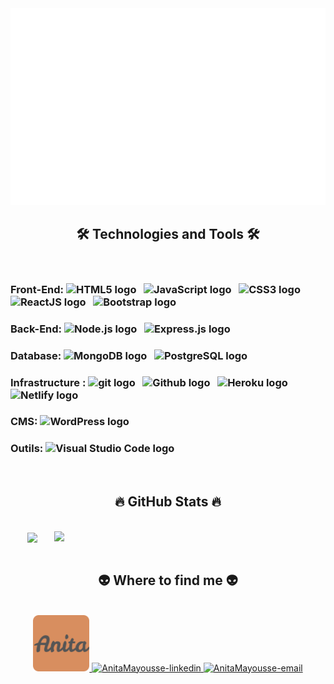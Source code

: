<!-- AnitaMayousse -->
<a href="#" target="_blank">
  <img src="svg/AnitaMayousse.svg" width="1200" alt="Click to see the source" />
</a>

<h2 align="center">🛠 Technologies and Tools 🛠</h2>
<br>
<div>
<h3> Front-End: 
  <span><img src="https://img.shields.io/badge/HTML5-282C34?logo=html5&logoColor=E34F26" alt="HTML5 logo" title="HTML5" height="25" /></span>
  &nbsp;
  <!-- https://simpleicons.org/ -->
  <span><img src="https://img.shields.io/badge/JavaScript-282C34?logo=javascript&logoColor=F7DF1E" alt="JavaScript logo" title="JavaScript" height="25" /></span>
  &nbsp;
  <span><img src="https://img.shields.io/badge/CSS3-282C34?logo=css3&logoColor=1572B6" alt="CSS3 logo" title="CSS3" height="25" /></span>
  &nbsp;
  <span><img src="https://img.shields.io/badge/ReactJS-282C34?logo=react&logoColor=61DAFB" alt="ReactJS logo" title="ReactJS" height="25" /></span>
  &nbsp;
  <span><img src="https://img.shields.io/badge/Bootstrap-282C34?logo=bootstrap&logoColor=7952B3" alt="Bootstrap logo" title="Bootstrap" height="25" /></span>
  &nbsp;
  </h3>
</div>

<div>
  <h3>Back-End:
    <span><img src="https://img.shields.io/badge/Node.js-282C34?logo=node.js&logoColor=00F200" alt="Node.js logo" title="Node.js" height="25" /></span>
    &nbsp;
    <span><img src="https://img.shields.io/badge/Express-282C34?logo=express&logoColor=FFFFFF" alt="Express.js logo" title="Express.js" height="25" /></span>
    &nbsp;
  </h3>
</div>

<div>
  <h3>Database:
    <span><img src="https://img.shields.io/badge/MongoDB-282C34?logo=mongodb&logoColor=47A248" alt="MongoDB logo" title="MongoDB" height="25" /></span>
    &nbsp;
    <span><img src="https://img.shields.io/badge/PostgreSQL-4169E1?logo=PostgreSQL&logoColor=FFFFFF" alt="PostgreSQL logo" title="PostgreSQL" height="25" /></span>
    &nbsp;
  </h3>
</div>

<div>
  <h3>Infrastructure : 
    <span><img src="https://img.shields.io/badge/git-282C34?logo=git&logoColor=F05032" alt="git logo" title="git" height="25" /></span>
    &nbsp;
    <span><img src="https://img.shields.io/badge/github-181717?logo=github&logoColor=FFFFF" alt="Github logo" title="Github" height="25" /></span>
    &nbsp;
    <span><img src="https://img.shields.io/badge/heroku-430098?logo=heroku&logoColor=FFFFF" alt="Heroku logo" title="Heroku" height="25" /></span>
    &nbsp;
    <span><img src="https://img.shields.io/badge/netlify-00C7B7?logo=netlify&logoColor=FFFFF" alt="Netlify logo" title="Netlify" height="25" /></span>
    &nbsp;
  
  </h3>
</div>

<div>
 <h3>CMS: 
    <span><img src="https://img.shields.io/badge/WordPress-282C34?logo=wordPress&logoColor=21759B" alt="WordPress logo" title="WordPress" height="25" /></span>
    &nbsp;
  </h3>
</div>

<div>
  <h3> Outils:
    <span><img src="https://img.shields.io/badge/VS%20Code-282C34?logo=visual-studio-code&logoColor=007ACC" alt="Visual Studio Code logo" title="Visual Studio Code" height="25" /></span>
    &nbsp;
  </h3>
</div>


<!-- <span><img src="https://img.shields.io/badge/TypeScript-282C34?logo=typescript&logoColor=3178C6" alt="TypeScript logo" title="TypeScript" height="25" /></span>
&nbsp; -->

<!-- <span><img src="https://img.shields.io/badge/Redux-282C34?logo=redux&logoColor=764ABC" alt="Redux logo" title="Redux" height="25" /></span>
&nbsp; -->
<!-- <span><img src="https://img.shields.io/badge/Vue.js-282C34?logo=vue.js&logoColor=4FC08D" alt="Vue.js logo" title="Vue.js" height="25" /></span>
&nbsp; -->
<!-- <span><img src="https://img.shields.io/badge/Nuxt.js-282C34?logo=nuxt.js&logoColor=4FC08D" alt="Nuxt.js logo" title="Nuxt.js" height="25" /></span> 
&nbsp;-->

<!-- <span><img src="https://img.shields.io/badge/Tailwind%20CSS-282C34?logo=tailwind-css&logoColor=38B2AC" alt="TailwindCSS logo" title="TailwindCSS" height="25" /></span>
&nbsp; -->
<!-- <span><img src="https://img.shields.io/badge/Three.js-282C34?logo=three.js&logoColor=FFFFFF" alt="Three.js logo" title="Three.js" height="25" /></span>
&nbsp; -->

<!-- <span><img src="https://img.shields.io/badge/Sass-282C34?logo=sass&logoColor=CC6699" alt="SASS logo" title="SASS" height="25" /></span> 
&nbsp;-->

<!-- <span><img src="https://img.shields.io/badge/ESLint-282C34?logo=eslint&logoColor=4B32C3" alt="ESLint logo" title="ESLint" height="25" /></span> 
&nbsp;-->

<!-- <span><img src="https://img.shields.io/badge/Firebase-282C34?logo=firebase&logoColor=FFCA28" alt="Firebase logo" title="Firebase" height="25" /></span>
&nbsp; -->

<br>

<h2 align="center">🔥 GitHub Stats 🔥</h2>
<!-- https://github.com/anuraghazra/github-readme-stats -->
<br>
<div align=center>
  <a href="#" title="AnitaMayousse">
    <img width="315" align="center" src="https://github-readme-stats.vercel.app/api/top-langs/?username=AnitaMayousse&hide=c%23,powershell,Mathematica,Ruby,Objective-C,Objective-C%2b%2b,Cuda&title_color=61dafb&text_color=ffffff&icon_color=61dafb&bg_color=20232a&langs_count=8&layout=compact&border_color=61dafb&hide_border=true" />
  </a>
  <a href="#" title="AnitaMayousse">
    <img align="right" width="434" src="https://github-readme-stats.vercel.app/api?username=AnitaMayousse&show_icons=true&theme=react&border_color=61dafb&hide_border=true" />
  </a>
</div>

<br>

<h2 align="center">👽 Where to find me 👽</h2>
<br>
<!-- https://icons8.com -->
<div align="center">
  <a href="" target="blank">
    <img width="90" height="90" src="./images/Anita.png" alt="Anita Mayousse" />
  </a>
  <!-- <a href="https://facebook.com/AnitaMayousse" target="blank">
    <img src="https://img.icons8.com/bubbles/100/000000/facebook-new.png" alt="AnitaMayousse-facebook" />
  </a> -->
  <!-- <a href="https://www.youtube.com/c/AnitaMayousseOfficial" target="blank">
    <img src="https://img.icons8.com/bubbles/100/000000/youtube-squared.png" alt="AnitaMayousse-youtube" />
  </a> -->
  <a href="https://www.linkedin.com/in/anita-pra/ target="blank">
    <img src="https://img.icons8.com/bubbles/100/000000/linkedin.png" alt="AnitaMayousse-linkedin" />
  </a>
  <!-- <a href="https://instagram.com/AnitaMayousse" target="blank">
    <img src="https://img.icons8.com/bubbles/100/000000/instagram.png" alt="AnitaMayousse-instagram" />
  </a> -->
  <a href="mailto:anita.mayousse@gmail.com" target="top">
    <img src="https://img.icons8.com/bubbles/100/000000/apple-mail.png" alt="AnitaMayousse-email" />
  </a>
</div>

<br>

<!-- <h2 align="center">📑 Random DEV Quotes 📑</h2>
<br> -->
<!-- https://github.com/shravan20/github-readme-quotes -->
<!-- <div align="right">

![Quote](https://github-readme-quotes.herokuapp.com/quote?theme=onedark&animation=default&layout=default&font=default)

</div> -->

